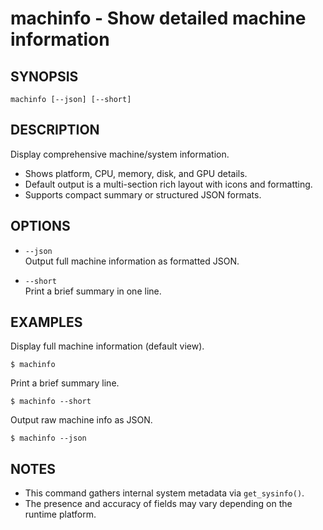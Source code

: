# machinfo - Show detailed machine information

## SYNOPSIS

    machinfo [--json] [--short]


## DESCRIPTION

Display comprehensive machine/system information.

- Shows platform, CPU, memory, disk, and GPU details.
- Default output is a multi-section rich layout with icons and formatting.
- Supports compact summary or structured JSON formats.


## OPTIONS

- `--json`  
  Output full machine information as formatted JSON.

- `--short`  
  Print a brief summary in one line.


## EXAMPLES

Display full machine information (default view).

```shell
$ machinfo
```

Print a brief summary line.

```shell
$ machinfo --short
```

Output raw machine info as JSON.

```shell
$ machinfo --json
```


## NOTES

- This command gathers internal system metadata via `get_sysinfo()`.
- The presence and accuracy of fields may vary depending on the runtime platform.
